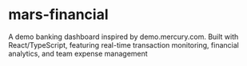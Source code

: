 # mars-financial
A demo banking dashboard inspired by demo.mercury.com. Built with React/TypeScript, featuring real-time transaction monitoring, financial analytics, and team expense management
